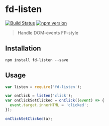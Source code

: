# fd-listen

[![Build Status](https://travis-ci.org/fp-dom/fd-listen.svg)](https://travis-ci.org/fp-dom/fd-listen) [![npm version](https://badge.fury.io/js/fd-listen.svg)](http://badge.fury.io/js/fd-listen)
> Handle DOM-events FP-style

## Installation

`npm install fd-listen --save`

## Usage

```js
var listen = require('fd-listen');

var onClick = listen('click');
var onClickSetClicked = onClick((event) => {
  event.target.innerHTML = 'clicked';
});

onClickSetClicked(a);
```
